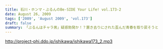 ```yaml
---
title: 石川・ホンマ・ぶるんのBe-SIDE Your Life! vol.173-2
date: August 26, 2009
tags: ['2009', 'August 2009', 'vol.173']
draft: false
summary: 「ぶるんはチャラ男」疑惑勃発か！？置き去りにされた歪んだ青春を取り戻そうと必死な男達の物語です。NAMAE
---
```


http://project-phi.ddo.jp/ishikawa/ishikawa173_2.mp3